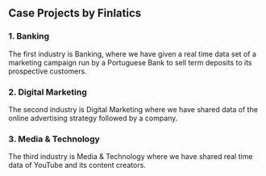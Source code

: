 ## Case Projects by Finlatics

### 1. Banking
The first industry is Banking, where we have given a real time data set of a marketing campaign run by a Portuguese Bank to sell term deposits to its prospective customers.

### 2. Digital Marketing
The second industry is Digital Marketing where we have shared data of the online advertising strategy followed by a company.

### 3. Media & Technology
The third industry is Media & Technology where we have shared real time data of YouTube and its content creators.
